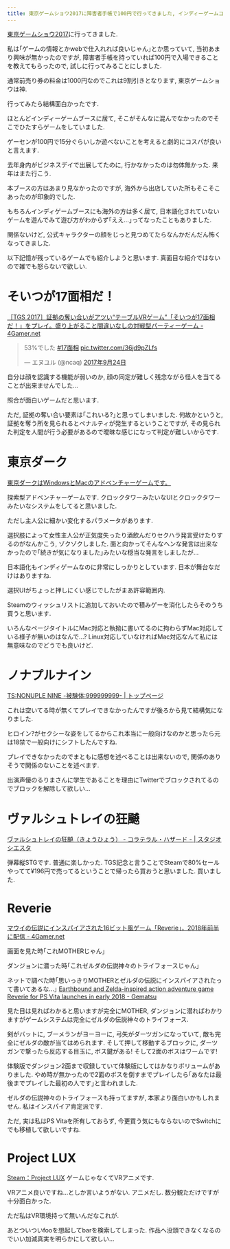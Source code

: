 ```yaml
---
title: 東京ゲームショウ2017に障害者手帳で100円で行ってきました, インディーゲームコーナーのレポートを書きます
---
```


[東京ゲームショウ2017](http://expo.nikkeibp.co.jp/tgs/2017/)に行ってきました.

私は｢ゲームの情報とかwebで仕入れれば良いじゃん｣とか思っていて,
当初あまり興味が無かったのですが,
障害者手帳を持っていれば100円で入場できることを教えてもらったので,
試しに行ってみることにしました.

通常前売り券の料金は1000円なのでこれは9割引きとなります,
東京ゲームショウは神.

行ってみたら結構面白かったです.

ほとんどインディーゲームブースに居て,
そこがそんなに混んでなかったのでそこでひたすらゲームをしていました.

ゲーセンが100円で15分ぐらいしか遊べないことを考えると劇的にコスパが良いと言えます.

去年身内がビジネスデイで出展してたのに,
行かなかったのは勿体無かった.
来年はまた行こう.

本ブースの方はあまり見なかったのですが,
海外から出店していた所もそこそこあったのが印象的でした.

もちろんインディゲームブースにも海外の方は多く居て,
日本語化されていないゲームを遊んでみて遊び方がわからず｢ええ…｣ってなったこともありました.

関係ないけど,
公式キャラクターの顔をじっと見つめてたらなんかだんだん怖くなってきました.

以下記憶が残っているゲームでも紹介しようと思います.
真面目な紹介ではないので雑でも怒らないで欲しい.

# そいつが17面相だ！

[［TGS 2017］証拠の奪い合いがアツい“テーブルVRゲーム”「そいつが17面相だ！」をプレイ。盛り上がること間違いなしの対戦型パーティーゲーム - 4Gamer.net](http://www.4gamer.net/games/999/G999904/20170924041/)

<blockquote class="twitter-tweet" data-lang="ja"><p lang="ja" dir="ltr">53%でした <a href="https://twitter.com/hashtag/17%E9%9D%A2%E7%9B%B8?src=hash">#17面相</a> <a href="https://t.co/36jd9pZLfs">pic.twitter.com/36jd9pZLfs</a></p>&mdash; エヌユル (@ncaq) <a href="https://twitter.com/ncaq/status/911796812259876864">2017年9月24日</a></blockquote>

自分は顔を認識する機能が弱いのか,
顔の同定が難しく残念ながら怪人を当てることが出来ませんでした…

照合が面白いゲームだと思います.

ただ,
証拠の奪い合い要素は｢これいる?｣と思ってしまいました.
何故かというと,
証拠を奪う所を見られるとペナルティが発生するということですが,
その見られた判定を人間が行う必要があるので曖昧な感じになって判定が難しいからです.

# 東京ダーク

[東京ダークはWindowsとMacのアドベンチャーゲームです。](http://www.tokyodark.com/index-jp.html)

探索型アドベンチャーゲームです.
クロックタワーみたいなUIとクロックタワーみたいなシステムをしてると思いました.

ただし主人公に細かい変化するパラメータがあります.

選択肢によって女性主人公が正気度失ったり酒飲んだりセクハラ発言受けたりするのがなんかこう,
ゾクゾクしました.
面と向かってそんなヘンな発言は出来なかったので｢続きが気になりました｣みたいな穏当な発言をしましたが…

日本語化もインディゲームなのに非常にしっかりとしています.
日本が舞台なだけはありますね.

選択UIがちょっと押しにくい感じでしたがまあ許容範囲内.

Steamのウィッシュリストに追加しておいたので積みゲーを消化したらそのうち買うと思います.

いろんなページタイトルにMac対応と執拗に書いてるのに拘わらずMac対応している様子が無いのはなんで…?
Linux対応していなければMac対応なんて私には無意味なのでどうでも良いけど.

# ノナプルナイン

[TS:NONUPLE NINE -被験体:999999999- | トップページ](http://nonuple9.net/)

これは空いてる時が無くてプレイできなかったんですが後ろから見て結構気になりました.

ヒロイン?がセクシーな姿をしてるからこれ本当に一般向けなのかと思ったら元は18禁で一般向けにシフトしたんですね.

プレイできなかったのでまともに感想を述べることは出来ないので,
関係のありそうで関係のないことを述べます.

出演声優のるりまさんに学生であることを理由にTwitterでブロックされてるのでブロックを解除して欲しい…

# ヴァルシュトレイの狂飇

[ヴァルシュトレイの狂飇（きょうひょう） - コラテラル・ハザード - | スタジオ シエスタ](http://varstray.com/)

弾幕縦STGです.
普通に楽しかった.
TGS記念と言うことでSteamで80%セールやってて¥196円で売ってるということで帰ったら買おうと思いました.
買いました.

# Reverie

[マウイの伝説にインスパイアされた16ビット風ゲーム「Reverie」，2018年前半に配信 - 4Gamer.net](http://www.4gamer.net/games/393/G039367/20170904067/)

画面を見た時｢これMOTHERじゃん｣

ダンジョンに潜った時｢これゼルダの伝説神々のトライフォースじゃん｣

ネットで調べた時｢思いっきりMOTHERとゼルダの伝説にインスパイアされたって書いてあるな…｣
[Earthbound and Zelda-inspired action adventure game Reverie for PS Vita launches in early 2018 - Gematsu](http://gematsu.com/2017/09/earthbound-zelda-inspired-action-adventure-game-reverie-ps-vita-launches-early-2018)

見た目は見ればわかると思いますが完全にMOTHER,
ダンジョンに潜ればわかりますがゲームシステムは完全にゼルダの伝説神々のトライフォース.

剣がバットに,
ブーメランがヨーヨーに,
弓矢がダーツガンになっていて,
敵も完全にゼルダの敵が当てはめられます.
そして押して移動するブロックに,
ダーツガンで撃ったら反応する目玉に,
ボス鍵がある!
そして2面のボスはワームです!

体験版でダンジョン2面まで収録していて体験版にしてはかなりボリュームがありました.
やめ時が無かったので2面のボスを倒すまでプレイしたら｢あなたは最後までプレイした最初の人です｣と言われました.

ゼルダの伝説神々のトライフォースも持ってますが,
本家より面白いかもしれません.
私はインスパイア肯定派です.

ただ,
実は私はPS Vitaを所有しておらず,
今更買う気にもならないのでSwitchにでも移植して欲しいですね.

# Project LUX

[Steam：Project LUX](http://store.steampowered.com/app/574140/Project_LUX/)
ゲームじゃなくてVRアニメです.

VRアニメ良いですね…としか言いようがない.
アニメだし.
数分観ただけですが十分面白かった.

ただ私はVR環境持って無いんだなこれが.

あとついついfooを想起してbarを検索してしまった.
作品へ没頭できなくなるのでいい加減真実を明らかにして欲しい…
